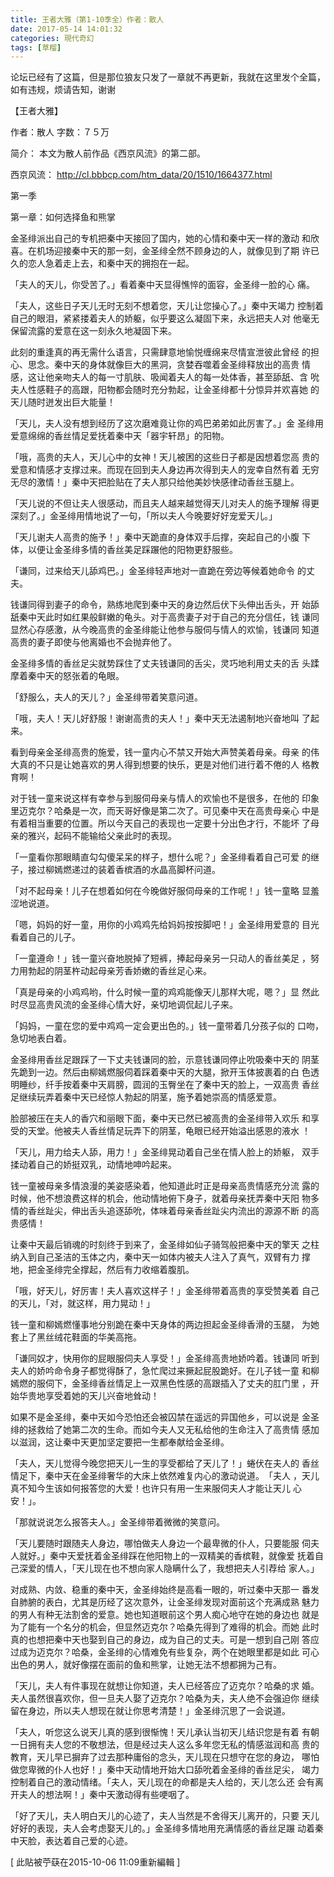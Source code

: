 ```yaml
---
title: 王者大雅（第1-10季全）作者：散人
date: 2017-05-14 14:01:32
categories: 現代奇幻
tags: [草榴]
---
```

论坛已经有了这篇，但是那位狼友只发了一章就不再更新，我就在这里发个全篇，如有违规，烦请告知，谢谢


【王者大雅】


作者：散人
字数：７５万

简介：
本文为散人前作品《西京风流》的第二部。

西京风流：
http://cl.bbbcp.com/htm_data/20/1510/1664377.html


第一季

第一章：如何选择鱼和熊掌

金圣绯派出自己的专机把秦中天接回了国内，她的心情和秦中天一样的激动
和欣喜。在机场迎接秦中天的那一刻，金圣绯全然不顾身边的人，就像见到了期
许已久的恋人急着走上去，和秦中天的拥抱在一起。

「夫人的天儿，你受苦了。」看着秦中天显得憔悴的面容，金圣绯一脸的心
痛。

「夫人，这些日子天儿无时无刻不想着您，天儿让您操心了。」秦中天竭力
控制着自己的眼泪，紧紧搂着夫人的娇躯，似乎要这么凝固下来，永远把夫人对
他毫无保留流露的爱意在这一刻永久地凝固下来。

此刻的重逢真的再无需什么语言，只需肆意地愉悦缠绵来尽情宣泄彼此曾经
的担心、思念。秦中天的身体就像巨大的黑洞，贪婪吞噬着金圣绯释放出的高贵
情感，这让他亲吻夫人的每一寸肌肤、吸闻着夫人的每一处体香，甚至舔舐、含
吮夫人性感鞋子的高跟，阳物都会随时充分勃起，让金圣绯都十分惊异并欢喜她
的天儿随时迸发出巨大能量！

「天儿，夫人没有想到经历了这次磨难竟让你的鸡巴弟弟如此厉害了。」金
圣绯用爱意绵绵的香丝情足爱抚着秦中天「器宇轩昂」的阳物。

「哦，高贵的夫人，天儿心中的女神！天儿被困的这些日子都是因想着您高
贵的爱意和情感才支撑过来。而现在回到夫人身边再次得到夫人的宠幸自然有着
无穷无尽的激情！」秦中天把脸贴在了夫人那只给他美妙快感律动香丝玉腿上。

「天儿说的不但让夫人很感动，而且夫人越来越觉得天儿对夫人的施予理解
得更深刻了。」金圣绯用情地说了一句，「所以夫人今晚要好好宠爱天儿。」

「天儿谢夫人高贵的施予！」秦中天跪直的身体双手后撑，突起自己的小腹
下体，以便让金圣绯多情的香丝美足踩蹍他的阳物更舒服些。

「谦同，过来给天儿舔鸡巴。」金圣绯轻声地对一直跪在旁边等候着她命令
的丈夫。

钱谦同得到妻子的命令，熟练地爬到秦中天的身边然后伏下头伸出舌头，开
始舔舐秦中天此时如红果般鲜嫩的龟头。对于高贵妻子对于自己的充分信任，钱
谦同显然心存感激，从今晚高贵的金圣绯能让他参与服伺与情人的欢愉，钱谦同
知道高贵的妻子即使与他离婚也不会抛弃他了。

金圣绯多情的香丝足尖就势踩住了丈夫钱谦同的舌尖，灵巧地利用丈夫的舌
头蹂摩着秦中天的怒张着的龟眼。

「舒服么，夫人的天儿？」金圣绯带着笑意问道。

「哦，夫人！天儿好舒服！谢谢高贵的夫人！」秦中天无法遏制地兴奋地叫
了起来。

看到母亲金圣绯高贵的施爱，钱一童内心不禁又开始大声赞美着母亲。母亲
的伟大真的不只是让她喜欢的男人得到想要的快乐，更是对他们进行着不倦的人
格教育啊！

对于钱一童来说这样有幸参与到服伺母亲与情人的欢愉也不是很多，在他的
印象里迈克尔？哈桑是一次，而天哥好像是第二次了。可见秦中天在高贵母亲心
中是有着相当重要的位置。所以今天自己的表现也一定要十分出色才行，不能坏
了母亲的雅兴，起码不能输给父亲此时的表现。

「一童看你那眼睛直勾勾傻呆呆的样子，想什么呢？」金圣绯看着自己可爱
的继子，接过柳嫣燃递过的装着香槟酒的水晶高脚杯问道。

「对不起母亲！儿子在想着如何在今晚做好服伺母亲的工作呢！」钱一童略
显羞涩地说道。

「嗯，妈妈的好一童，用你的小鸡鸡先给妈妈按按脚吧！」金圣绯用爱意的
目光看着自己的儿子。

「一童遵命！」钱一童兴奋地脱掉了短裤，捧起母亲另一只动人的香丝美足
，努力用勃起的阴茎杵动起母亲芳香娇嫩的香丝足心来。

「真是母亲的小鸡鸡哟，什么时候一童的鸡鸡能像天儿那样大呢，嗯？」显
然此时尽显高贵风流的金圣绯心情大好，亲切地调侃起儿子来。

「妈妈，一童在您的爱中鸡鸡一定会更出色的。」钱一童带着几分孩子似的
口吻，急切地表白着。

金圣绯用香丝足跟踩了一下丈夫钱谦同的脸，示意钱谦同停止吮吸秦中天的
阴茎先跪到一边。然后由柳嫣燃服伺着踩着秦中天的大腿，掀开玉体披裹着的白
色透明睡纱，纤手按着秦中天肩膀，圆润的玉臀坐在了秦中天的脸上，一双高贵
香丝足继续玩弄着秦中天已经惊人勃起的阴茎，施予着她崇高的情感爱意。

脸部被压在夫人的香穴和丽眼下面，秦中天已然已被高贵的金圣绯带入欢乐
和享受的天堂。他被夫人香丝情足玩弄下的阴茎，龟眼已经开始溢出感恩的液水
！

「天儿，用力给夫人舔，用力！」金圣绯晃动着自己坐在情人脸上的娇躯，
双手揉动着自己的娇挺双乳，动情地呻吟起来。

钱一童被母亲多情浪漫的美姿感染着，他知道此时正是母亲高贵情感充分流
露的时候，他不想浪费这样的机会，他动情地俯下身子，就着母亲抚弄秦中天阳
物多情的香丝趾尖，伸出舌头追逐舔吮，体味着母亲香丝趾尖内流出的源源不断
的高贵感情！

让秦中天最后销魂的时刻终于到来了，金圣绯如仙子骑驾般把秦中天的擎天
之柱纳入到自己圣洁的玉体之内，秦中天一如体内被夫人注入了真气，双臂有力
撑地，把金圣绯完全撑起，然后有力收缩着腹肌。

「哦，好天儿，好厉害！夫人喜欢这样子！」金圣绯带着高贵的享受赞美着
自己的天儿，「对，就这样，用力晃动！」

钱一童和柳嫣燃懂事地分别跪在秦中天身体的两边担起金圣绯香滑的玉腿，
为她套上了黑丝绒花鞋面的华美高拖。

「谦同奴才，快用你的屁眼服伺夫人享受！」金圣绯高贵地娇吟着。钱谦同
听到夫人的娇吟命令身子都觉得酥了，急忙爬过来撅起屁股跪好。在儿子钱一童
和柳嫣燃的服伺下，金圣绯香丝情足上一双黑色性感的高跟插入了丈夫的肛门里
，开始华贵地享受着她的天儿兴奋地耸动！

如果不是金圣绯，秦中天如今恐怕还会被囚禁在遥远的异国他乡，可以说是
金圣绯的拯救给了她第二次的生命。而如今夫人又无私给他的生命注入了高贵情
感加以滋润，这让秦中天更加坚定要把一生都奉献给金圣绯。

「夫人，天儿觉得今晚您把天儿一生的享受都给了天儿了！」蜷伏在夫人的
香丝情足下，秦中天在金圣绯奢华的大床上依然难复内心的激动说道。　「夫人
，天儿真不知今生该如何报答您的大爱！也许只有用一生来服伺夫人才能让天儿
心安！」。

「那就说说怎么报答夫人。」金圣绯带着微微的笑意问。

「天儿要随时跟随夫人身边，哪怕做夫人身边一个最卑微的仆人，只要能服
伺夫人就好。」秦中天爱抚着金圣绯踩在他阳物上的一双精美的香槟鞋，就像爱
抚着自己深爱的情人，「天儿现在也不想向家人隐瞒什么了，我想把夫人引荐给
家人。」

对成熟、内敛、稳重的秦中天，金圣绯始终是高看一眼的，听过秦中天那一
番发自肺腑的表白，尤其是历经了这次意外，让金圣绯发现对面前这个充满成熟
魅力的男人有种无法割舍的爱意。她也知道眼前这个男人痴心地守在她的身边也
就是为了能有一个名分的机会，但显然迈克尔？哈桑先得到了难得的机会。而她
此时真的也想把秦中天也娶到自己的身边，成为自己的丈夫。可是一想到自己刚
答应过成为迈克尔？哈桑，金圣绯的心情难免有些复杂，两个在她眼里都是如此
可心出色的男人，就好像摆在面前的鱼和熊掌，让她无法不想都拥为己有。

「天儿，夫人有件事现在就想让你知道，夫人已经答应了迈克尔？哈桑的求
婚。夫人虽然很喜欢你，但一旦夫人娶了迈克尔？哈桑为夫，夫人绝不会强迫你
继续留在身边，所以夫人想现在就让你思考清楚！」金圣绯沉思了一会说道。

「夫人，听您这么说天儿真的感到很惭愧！天儿承认当初天儿结识您是有着
有朝一日拥有夫人您的不敬想法，但是经过夫人这么多年您无私的情感滋润和高
贵的教育，天儿早已摒弃了过去那种庸俗的念头，天儿现在只想守在您的身边，
哪怕做您卑微的仆人也好！」秦中天动情地开始大口舔吮着金圣绯的香丝足尖，
竭力控制着自己的激动情绪。「夫人，天儿现在的命都是夫人给的，天儿怎么还
会有离开夫人的想法啊！」秦中天激动得有些哽咽了。

「好了天儿，夫人明白天儿的心迹了，夫人当然是不舍得天儿离开的，只要
天儿好好的表现，夫人会考虑娶天儿的。」金圣绯多情地用充满情感的香丝足蹍
动着秦中天脸，表达着自己爱的心迹。


[ 此貼被苧蒛在2015-10-06 11:09重新編輯 ]